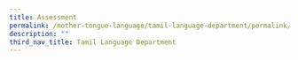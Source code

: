 ```yaml
---
title: Assessment
permalink: /mother-tongue-language/tamil-language-department/permalink/
description: ""
third_nav_title: Tamil Language Department
---
```

